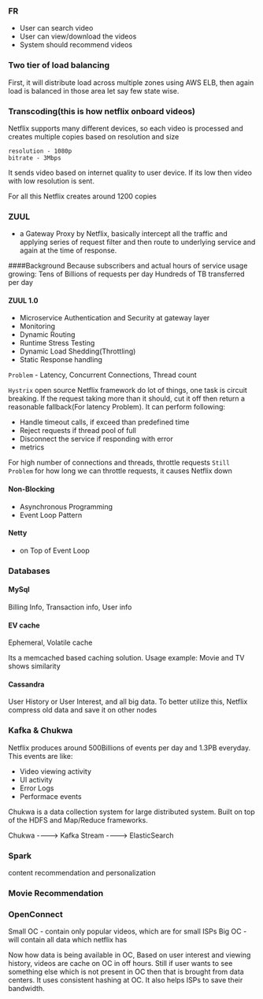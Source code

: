 ### FR
- User can search video
- User can view/download the videos
- System should recommend videos

### Two tier of load balancing
First, it will distribute load across multiple zones using AWS ELB, then again load is balanced in those area let say few state wise.

### Transcoding(this is how netflix onboard videos)
Netflix supports many different devices, so each video is processed and creates multiple copies based on resolution and size
```
resolution - 1080p
bitrate - 3Mbps
```
It sends video based on internet quality to user device. If its low then video with low resolution is sent.

For all this Netflix creates around 1200 copies

### ZUUL

* a Gateway Proxy by Netflix, basically intercept all the traffic and applying series of request filter and then route to underlying service and again at the time of response.

####Background
Because subscribers and actual hours of service usage growing:
Tens of Billions of requests per day
Hundreds of TB transferred per day

#### ZUUL 1.0
- Microservice Authentication and Security at gateway layer
- Monitoring
- Dynamic Routing
- Runtime Stress Testing
- Dynamic Load Shedding(Throttling)
- Static Response handling

`Problem` - Latency, Concurrent Connections, Thread count

`Hystrix` open source Netflix framework do lot of things, one task is circuit breaking. If the request taking more than it should, cut it off then return a reasonable fallback(For latency Problem). It can perform following:
- Handle timeout calls, if exceed than predefined time
- Reject requests if thread pool of full
- Disconnect the service if responding with error
- metrics

For high number of connections and threads, throttle requests
`Still Problem` for how long we can throttle requests, it causes Netflix down

#### Non-Blocking 
- Asynchronous Programming
- Event Loop Pattern

#### Netty
- on Top of Event Loop

### Databases

#### MySql
Billing Info, Transaction info, User info

#### EV cache
Ephemeral, Volatile cache

Its a memcached based caching solution. Usage example: Movie and TV shows similarity

#### Cassandra
User History or User Interest, and all big data. To better utilize this, Netflix compress old data and save it on other nodes

### Kafka & Chukwa
Netflix produces around 500Billions of events per day and 1.3PB everyday. This events are like: 
- Video viewing activity
- UI activity
- Error Logs
- Performace events

Chukwa is a data collection system for large distributed system. Built on top of the HDFS and Map/Reduce frameworks.

Chukwa ----> Kafka Stream ----> ElasticSearch

### Spark
content recommendation and personalization

### Movie Recommendation

### OpenConnect
Small OC - contain only popular videos, which are for small ISPs
Big OC - will contain all data which netflix has

Now how data is being available in OC,
Based on user interest and viewing history, videos are cache on OC in off hours. Still if user wants to see something else which is not present in OC then that is brought from data centers. It uses consistent hashing at OC.
It also helps ISPs to save their bandwidth.






